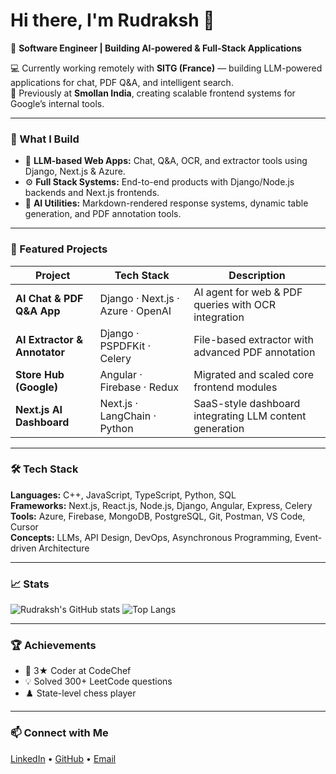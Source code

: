 # Hi there, I'm Rudraksh 👋  

🚀 **Software Engineer | Building AI-powered & Full-Stack Applications**  

💻 Currently working remotely with **SITG (France)** — building LLM-powered applications for chat, PDF Q&A, and intelligent search.  
🧩 Previously at **Smollan India**, creating scalable frontend systems for Google’s internal tools.  

---

### 🧠 What I Build
- 🤖 **LLM-based Web Apps:** Chat, Q&A, OCR, and extractor tools using Django, Next.js & Azure.  
- ⚙️ **Full Stack Systems:** End-to-end products with Django/Node.js backends and Next.js frontends.  
- 🧾 **AI Utilities:** Markdown-rendered response systems, dynamic table generation, and PDF annotation tools.  

---

### 🧩 Featured Projects
| Project | Tech Stack | Description |
|----------|-------------|-------------|
| **AI Chat & PDF Q&A App** | Django · Next.js · Azure · OpenAI | AI agent for web & PDF queries with OCR integration |
| **AI Extractor & Annotator** | Django · PSPDFKit · Celery | File-based extractor with advanced PDF annotation |
| **Store Hub (Google)** | Angular · Firebase · Redux | Migrated and scaled core frontend modules |
| **Next.js AI Dashboard** | Next.js · LangChain · Python | SaaS-style dashboard integrating LLM content generation |

---

### 🛠️ Tech Stack
**Languages:** C++, JavaScript, TypeScript, Python, SQL  
**Frameworks:** Next.js, React.js, Node.js, Django, Angular, Express, Celery  
**Tools:** Azure, Firebase, MongoDB, PostgreSQL, Git, Postman, VS Code, Cursor  
**Concepts:** LLMs, API Design, DevOps, Asynchronous Programming, Event-driven Architecture  

---

### 📈 Stats
![Rudraksh's GitHub stats](https://github-readme-stats.vercel.app/api?username=ruddi1234&show_icons=true&theme=tokyonight)
![Top Langs](https://github-readme-stats.vercel.app/api/top-langs/?username=ruddi1234&layout=compact&theme=tokyonight)

---

### 🏆 Achievements
- 🧮 3★ Coder at CodeChef  
- 💡 Solved 300+ LeetCode questions  
- ♟️ State-level chess player  

---

### 📫 Connect with Me
[LinkedIn](https://www.linkedin.com/in/rudraksh-girdhar/) • [GitHub](https://github.com/ruddi1234) • [Email](mailto:rudrakshgirdhar9192@gmail.com)
